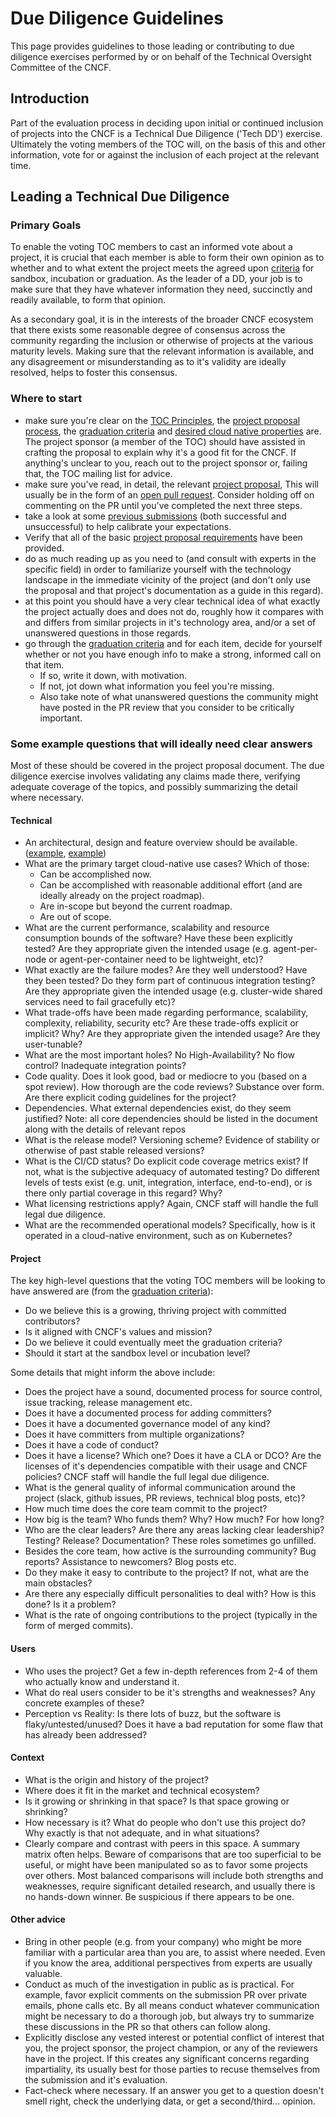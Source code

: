 # Due Diligence Guidelines

This page provides guidelines to those leading or contributing to due
diligence exercises performed by or on behalf of the Technical
Oversight Committee of the CNCF.

## Introduction

Part of the evaluation process in deciding upon initial or continued
inclusion of projects into the CNCF is a Technical Due Diligence
('Tech DD') exercise.  Ultimately the voting members of the TOC will,
on the basis of this and other information, vote for or against the
inclusion of each project at the relevant time.

## Leading a Technical Due Diligence

### Primary Goals

To enable the voting TOC members to cast an informed vote about a
project, it is crucial that each member is able to form their own
opinion as to whether and to what extent the project meets the agreed
upon [criteria](https://github.com/cncf/toc/blob/master/process/graduation_criteria.adoc) for
sandbox, incubation or graduation. As the leader of a DD, your job
is to make sure that they have whatever information they need,
succinctly and readily available, to form that opinion.

As a secondary goal, it is in the interests of the broader CNCF
ecosystem that there exists some reasonable degree of consensus across
the community regarding the inclusion or otherwise of projects at the
various maturity levels.  Making sure that the relevant information is
available, and any disagreement or misunderstanding as to it's
validity are ideally resolved, helps to foster this consensus.

### Where to start

* make sure you're clear on the [TOC Principles](https://github.com/cncf/toc/blob/master/PRINCIPLES.md),
  the [project proposal process](https://github.com/cncf/toc/blob/master/process/project_proposals.adoc),
  the [graduation criteria](https://github.com/cncf/toc/blob/master/process/graduation_criteria.adoc)
  and [desired cloud native properties](https://www.cncf.io/about/charter/) are.  The project sponsor (a member
  of the TOC) should have assisted in crafting the proposal to explain why it's a good fit for the CNCF. If anything's
  unclear to you, reach out to the project sponsor or, failing that, the TOC mailing list for advice.   
* make sure you've read, in detail, the relevant [project proposal](https://github.com/cncf/toc/tree/master/proposals),
  This will usually be in the form of an [open pull request](https://github.com/cncf/toc/pulls).
  Consider holding off on commenting on the PR until you've completed the next three steps.
* take a look at some [previous submissions](https://github.com/cncf/toc/pulls?utf8=%E2%9C%93&q=is%3Apr)
  (both successful and unsuccessful) to help calibrate your expectations.
* Verify that all of the basic [project proposal requirements](https://github.com/cncf/toc/blob/master/process/project_proposals.adoc) have been provided. 
* do as much reading up as you need to (and consult with experts in the specific field) in order to familiarize yourself with the technology
  landscape in the immediate vicinity of the project (and don't only use the proposal and that project's documentation as a guide in this regard).
* at this point you should have a very clear technical idea of what exactly the project actually does and does not do, roughly how it compares with and differs from 
  similar projects in it's technology area, and/or a set of unanswered questions in those regards. 
* go through the [graduation criteria](https://github.com/cncf/toc/blob/master/process/graduation_criteria.adoc) and for each item,
  decide for yourself whether or not you have enough info to make a strong, informed call on that item.
  * If so, write it down, with motivation.
  * If not, jot down what information you feel you're missing.
  * Also take note of what unanswered questions the community might have posted in the PR review that you consider
    to be critically important.
    
### Some example questions that will ideally need clear answers

Most of these should be covered in the project proposal document.  The
due diligence exercise involves validating any claims made there,
verifying adequate coverage of the topics, and possibly summarizing
the detail where necessary.

#### Technical

* An architectural, design and feature overview should be available.
  ([example](https://github.com/docker/notary/blob/master/docs/service_architecture.md),
  [example](https://github.com/docker/notary/blob/master/docs/command_reference.md))
* What are the primary target cloud-native use cases?  Which of those:
  * Can be accomplished now.
  * Can be accomplished with reasonable additional effort (and are ideally already on the project roadmap).
  * Are in-scope but beyond the current roadmap.
  * Are out of scope.
* What are the current performance, scalability and resource consumption bounds of the software?  Have these been explicitly tested?
  Are they appropriate given the intended usage (e.g. agent-per-node or agent-per-container need to be lightweight, etc)? 
* What exactly are the failure modes?  Are they well understood?  Have they been tested?  Do they form part of continuous integration testing?
  Are they appropriate given the intended usage (e.g. cluster-wide shared services need to fail gracefully etc)?
* What trade-offs have been made regarding performance, scalability, complexity, reliability, security etc?  Are these trade-offs explicit or implicit?
  Why?  Are they appropriate given the intended usage?  Are they user-tunable? 
* What are the most important holes? No High-Availability? No flow control? Inadequate integration points?
* Code quality.  Does it look good, bad or mediocre to you (based on a spot review).  How thorough are the code reviews? Substance over form.
  Are there explicit coding guidelines for the project?
* Dependencies.  What external dependencies exist, do they seem justified?  Note: all core dependencies should be listed in the document along with the details of relevant repos
* What is the release model?  Versioning scheme?  Evidence of stability or otherwise of past stable released versions?
* What is the CI/CD status?  Do explicit code coverage metrics exist? If not, what is the subjective adequacy of automated testing?
  Do different levels of tests exist (e.g. unit, integration, interface, end-to-end), or is there only partial coverage in this regard?  Why?
* What licensing restrictions apply?  Again, CNCF staff will handle the full legal due diligence.
* What are the recommended operational models?  Specifically, how is it operated in a cloud-native environment, such as on Kubernetes?

#### Project

The key high-level questions that the voting TOC members will be looking to have answered are (from the [graduation criteria](https://github.com/cncf/toc/blob/master/process/graduation_criteria.adoc)):

* Do we believe this is a growing, thriving project with committed contributors?
* Is it aligned with CNCF's values and mission?
* Do we believe it could eventually meet the graduation criteria?
* Should it start at the sandbox level or incubation level?

Some details that might inform the above include:

* Does the project have a sound, documented process for source control, issue tracking, release management etc.
* Does it have a documented process for adding committers?
* Does it have a documented governance model of any kind?
* Does it have committers from multiple organizations?
* Does it have a code of conduct?
* Does it have a license? Which one? Does it have a CLA or DCO? Are the licenses of it's dependencies compatible with their usage and CNCF policies?
  CNCF staff will handle the full legal due diligence.
* What is the general quality of informal communication around the project (slack, github issues, PR reviews, technical blog posts, etc)?
* How much time does the core team commit to the project?
* How big is the team? Who funds them? Why? How much? For how long?
* Who are the clear leaders?  Are there any areas lacking clear leadership?  Testing? Release? Documentation?  These roles sometimes go unfilled.
* Besides the core team, how active is the surrounding community?  Bug reports?  Assistance to newcomers? Blog posts etc.
* Do they make it easy to contribute to the project? If not, what are the main obstacles?
* Are there any especially difficult personalities to deal with?  How is this done?  Is it a problem?
* What is the rate of ongoing contributions to the project (typically in the form of merged commits).

#### Users

* Who uses the project?  Get a few in-depth references from 2-4 of them who actually know and understand it.
* What do real users consider to be it's strengths and weaknesses?  Any concrete examples of these?
* Perception vs Reality:  Is there lots of buzz, but the software is flaky/untested/unused?  Does it have a bad reputation for some flaw that has already been addressed?

#### Context

* What is the origin and history of the project?
* Where does it fit in the market and technical ecosystem?
* Is it growing or shrinking in that space?  Is that space growing or shrinking?
* How necessary is it? What do people who don't use this project do?  Why exactly is that not adequate, and in what situations?
* Clearly compare and contrast with peers in this space.  A summary matrix often helps.
   Beware of comparisons that are too superficial to be useful, or might have been manipulated so as to favor some projects over others.
   Most balanced comparisons will include both strengths and weaknesses, require significant detailed research, and usually there is no hands-down winner.
   Be suspicious if there appears to be one.

#### Other advice

* Bring in other people (e.g. from your company) who might be more familiar with a
  particular area than you are, to assist where needed.  Even if you know the area,
  additional perspectives from experts are usually valuable.
* Conduct as much of the investigation in public as is practical.  For example, favor explicit comments on the
  submission PR over private emails, phone calls etc.  By all means conduct whatever communication might be
  necessary to do a thorough job, but always try to summarize these discussions in the PR so that others can follow along.
* Explicitly disclose any vested interest or potential conflict of interest that you, the project sponsor,
  the project champion, or any of the reviewers have in the project.  If this creates any significant concerns regarding
  impartiality, its usually best for those parties to recuse themselves from the submission and it's evaluation.
* Fact-check where necessary.  If an answer you get to a question doesn't smell right, check the underlying data, or get a second/third... opinion.
